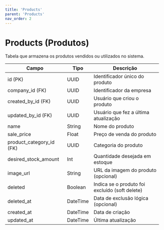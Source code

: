 ```yaml
---
title: 'Products'
parent: 'Products'
nav_order: 2
---
```


# Products (Produtos)

Tabela que armazena os produtos vendidos ou utilizados no sistema.

| Campo                | Tipo     | Descrição |
|----------------------|---------|-----------|
| id (PK)             | UUID    | Identificador único do produto |
| company_id (FK)     | UUID    | Identificador da empresa |
| created_by_id (FK)  | UUID    | Usuário que criou o produto |
| updated_by_id (FK)  | UUID    | Usuário que fez a última atualização |
| name               | String  | Nome do produto |
| sale_price         | Float   | Preço de venda do produto |
| product_category_id (FK) | UUID | Categoria do produto |
| desired_stock_amount | Int  | Quantidade desejada em estoque |
| image_url          | String  | URL da imagem do produto (opcional) |
| deleted            | Boolean | Indica se o produto foi excluído (soft delete) |
| deleted_at         | DateTime | Data de exclusão lógica (opcional) |
| created_at         | DateTime | Data de criação |
| updated_at         | DateTime | Última atualização |